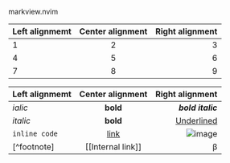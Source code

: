 markview.nvim


| Left alignmemt | Center alignment | Right alignment |
|:---------------|:----------------:|----------------:|
| 1              |         2        |               3 |
| 4              |         5        |               6 |
| 7              |         8        |               9 |


| Left alignmemt | Center alignment | Right alignment |
|:---------------|:----------------:|----------------:|
| *ialic*| **bold** |***bold italic*** |
| <i>italic</i>| <b>bold</b> |<u>Underlined</u>|
| `inline code`| [link](reddit.com) |![image](new.png) |
| [^footnote]|[[Internal link]]|&beta; |


<!--
    vim:nospell
-->
